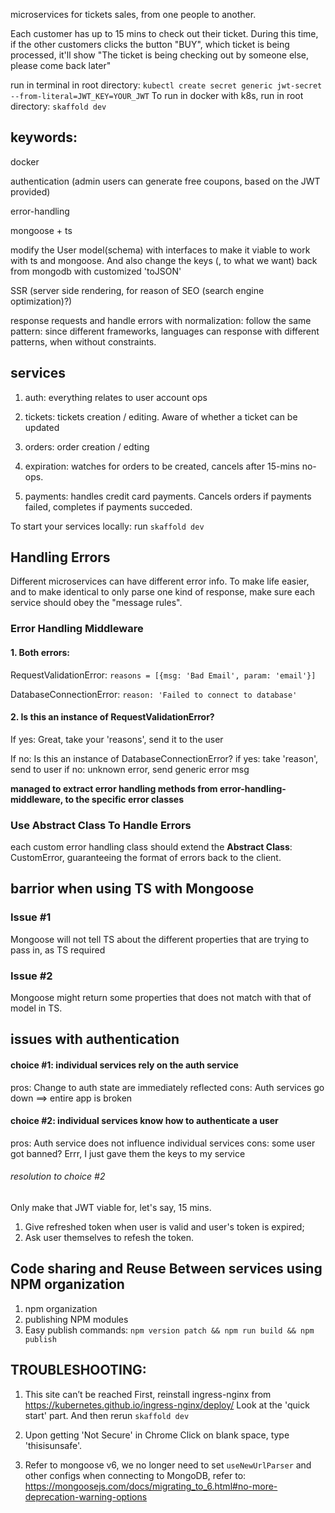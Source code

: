 microservices for tickets sales, from one people to another.

Each customer has up to 15 mins to check out their ticket. During this time, if the other customers clicks the button "BUY", which ticket is being processed, it'll show "The ticket is being checking out by someone else, please come back later"

run in terminal in root directory: `kubectl create secret generic jwt-secret --from-literal=JWT_KEY=YOUR_JWT`
To run in docker with k8s, run in root directory: `skaffold dev`

## keywords:
docker

authentication (admin users can generate free coupons, based on the JWT provided)

error-handling

mongoose + ts

modify the User model(schema) with interfaces to make it viable to work with ts and mongoose. And also change the keys (, to what we want) back from mongodb with customized 'toJSON'

SSR (server side rendering, for reason of SEO (search engine optimization)?)

response requests and handle errors with normalization: follow the same pattern: since different frameworks, languages can response with different patterns, when without constraints.



## services
1. auth: 
everything relates to user account ops

2. tickets:
tickets creation / editing. Aware of whether a ticket can be updated

3. orders:
order creation / edting

4. expiration:
watches for orders to be created, cancels after 15-mins no-ops.

5. payments:
handles credit card payments. Cancels orders if payments failed, completes if payments succeded.

To start your services locally:
run `skaffold dev`

## Handling Errors
Different microservices can have different error info. To make life easier, and to make identical to only parse one kind of response, make sure each service should obey the "message rules".

### Error Handling Middleware

#### 1. Both errors:
RequestValidationError: `reasons = [{msg: 'Bad Email', param: 'email'}]`

DatabaseConnectionError: `reason: 'Failed to connect to database'`

#### 2. Is this an instance of RequestValidationError?
If yes: 
    Great, take your 'reasons', send it to the user

If no: 
    Is this an instance of DatabaseConnectionError? 
        if yes:
            take 'reason', send to user
        if no:
            unknown error, send generic error msg

**managed to extract error handling methods from error-handling-middleware, to the specific error classes**

### Use Abstract Class To Handle Errors
each custom error handling class should extend the **Abstract Class**: CustomError, guaranteeing the format of errors back to the client.

## barrior when using TS with Mongoose
### Issue #1
Mongoose will not tell TS about the different properties that are trying to pass in, as TS required

### Issue #2
Mongoose might return some properties that does not match with that of model in TS.

## issues with authentication
#### choice #1: individual services rely on the auth service
pros: Change to auth state are immediately reflected
cons: Auth services go down ==> entire app is broken

#### choice #2: individual services know how to authenticate a user
pros: Auth service does not influence individual services
cons: some user got banned? Errr, I just gave them the keys to my service

###### resolution to choice #2
Only make that JWT viable for, let's say, 15 mins.
1. Give refreshed token when user is valid and user's token is expired;
2. Ask user themselves to refesh the token.

## Code sharing and Reuse Between services using NPM organization
1. npm organization
2. publishing NPM modules
3. Easy publish commands:
`npm version patch && npm run build && npm publish`

## TROUBLESHOOTING:
1. This site can’t be reached
First, reinstall ingress-nginx from https://kubernetes.github.io/ingress-nginx/deploy/
Look at the 'quick start' part.
And then rerun `skaffold dev`

2. Upon getting 'Not Secure' in Chrome
Click on blank space, type 'thisisunsafe'.

3. Refer to mongoose v6, we no longer need to set `useNewUrlParser` and other configs when connecting to MongoDB, refer to: https://mongoosejs.com/docs/migrating_to_6.html#no-more-deprecation-warning-options

